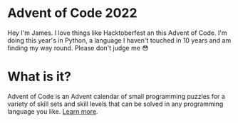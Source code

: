# Advent of Code 2022
Hey I'm James. I love things like Hacktoberfest an this Advent of Code. I'm doing 
this year's in Python, a language I haven't touched in 10 years and am finding my 
way round. Please don't judge me 😳

# What is it?
Advent of Code is an Advent calendar of small programming puzzles for a variety 
of skill sets and skill levels that can be solved in any programming language you 
like. [Learn more](https://adventofcode.com/2022/about).
